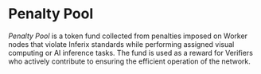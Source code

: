 # Penalty Pool

_Penalty Pool_ is a token fund collected from penalties imposed on Worker nodes that violate Inferix standards while performing assigned visual computing or AI inference tasks. The fund is used as a reward for Verifiers who actively contribute to ensuring the efficient operation of the network.
